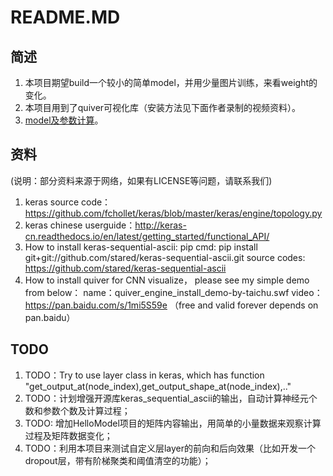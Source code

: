# README.MD

## 简述
1. 本项目期望build一个较小的简单model，并用少量图片训练，来看weight的变化。
2. 本项目用到了quiver可视化库（安装方法见下面作者录制的视频资料）。
3. [model及参数计算](.\platform\keras\HelloModel\layer_analyse.md)。


## 资料
(说明：部分资料来源于网络，如果有LICENSE等问题，请联系我们)
1. keras source code：https://github.com/fchollet/keras/blob/master/keras/engine/topology.py
2. keras chinese userguide：http://keras-cn.readthedocs.io/en/latest/getting_started/functional_API/
3. How to install keras-sequential-ascii:
    pip cmd: pip install git+git://github.com/stared/keras-sequential-ascii.git
    source codes: https://github.com/stared/keras-sequential-ascii
4. How to install quiver for CNN visualize， please see my simple demo from below：
   name：quiver_engine_install_demo-by-taichu.swf
   video：https://pan.baidu.com/s/1mi5S59e  （free and valid forever depends on pan.baidu）

## TODO
1. TODO：Try to use layer class in keras, which has function "get_output_at(node_index),get_output_shape_at(node_index),.."
2. TODO：计划增强开源库keras_sequential_ascii的输出，自动计算神经元个数和参数个数及计算过程；
3. TODO: 增加HelloModel项目的矩阵内容输出，用简单的小量数据来观察计算过程及矩阵数据变化；
4. TODO：利用本项目来测试自定义层layer的前向和后向效果（比如开发一个dropout层，带有阶梯聚类和阈值清空的功能）；
    
